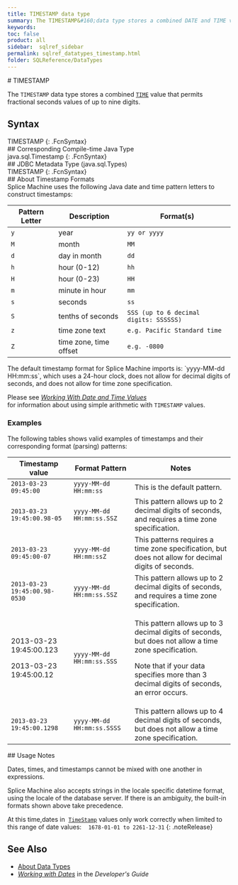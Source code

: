 ```yaml
---
title: TIMESTAMP data type
summary: The TIMESTAMP&#160;data type stores a combined DATE and TIME value, and allows a fractional-seconds value of up to nine digits.
keywords:
toc: false
product: all
sidebar:  sqlref_sidebar
permalink: sqlref_datatypes_timestamp.html
folder: SQLReference/DataTypes
---
```

<section>
<div class="TopicContent" data-swiftype-index="true" markdown="1">
# TIMESTAMP

The `TIMESTAMP` data type stores a combined
[`TIME`](sqlref_builtinfcns_time.html) value that permits fractional
seconds values of up to nine digits.

## Syntax

<div class="fcnWrapperWide" markdown="1">
    TIMESTAMP
{: .FcnSyntax}

</div>
## Corresponding Compile-time Java Type

<div class="fcnWrapperWide" markdown="1">
    java.sql.Timestamp
{: .FcnSyntax}

</div>
## JDBC Metadata Type (java.sql.Types)

<div class="fcnWrapperWide" markdown="1">
    TIMESTAMP
{: .FcnSyntax}

</div>
## About Timestamp Formats

<div markdown="1">
Splice Machine uses the following Java date and time pattern letters to
construct timestamps:

<table summary="Timestamp format pattern letter descriptions">
                    <col />
                    <col />
                    <col />
                    <thead>
                        <tr>
                            <th>Pattern Letter</th>
                            <th>Description</th>
                            <th>Format(s)</th>
                        </tr>
                    </thead>
                    <tbody>
                        <tr>
                            <td><code>y</code></td>
                            <td>year</td>
                            <td><code>yy or yyyy</code></td>
                        </tr>
                        <tr>
                            <td><code>M</code></td>
                            <td>month</td>
                            <td><code>MM</code></td>
                        </tr>
                        <tr>
                            <td><code>d</code></td>
                            <td>day in month</td>
                            <td><code>dd</code></td>
                        </tr>
                        <tr>
                            <td><code>h</code></td>
                            <td>hour (0-12)</td>
                            <td><code>hh</code></td>
                        </tr>
                        <tr>
                            <td><code>H</code></td>
                            <td>hour (0-23)</td>
                            <td><code>HH</code></td>
                        </tr>
                        <tr>
                            <td><code>m</code></td>
                            <td>minute in hour</td>
                            <td><code>mm</code></td>
                        </tr>
                        <tr>
                            <td><code>s</code></td>
                            <td>seconds</td>
                            <td><code>ss</code></td>
                        </tr>
                        <tr>
                            <td><code>S</code></td>
                            <td>tenths of seconds</td>
                            <td><code>SSS (up to 6 decimal digits: SSSSSS)</code></td>
                        </tr>
                        <tr>
                            <td><code>z</code></td>
                            <td>time zone text</td>
                            <td><code>e.g. Pacific Standard time</code></td>
                        </tr>
                        <tr>
                            <td><code>Z</code></td>
                            <td>time zone, time offset</td>
                            <td><code>e.g. -0800</code></td>
                        </tr>
                    </tbody>
                </table>
The default timestamp format for Splice Machine imports is: `yyyy-MM-dd
HH:mm:ss`, which uses a 24-hour clock, does not allow for decimal digits
of seconds, and does not allow for time zone specification.

Please see *[Working With Date and Time
Values](developers_fundamentals_dates.html)*  
for information about using simple arithmetic with `TIMESTAMP` values.

### Examples

The following tables shows valid examples of timestamps and their
corresponding format (parsing) patterns:

<table>
                    <col />
                    <col />
                    <col />
                    <thead>
                        <tr>
                            <th>Timestamp value</th>
                            <th>Format Pattern</th>
                            <th>Notes</th>
                        </tr>
                    </thead>
                    <tbody>
                        <tr>
                            <td><code>2013-03-23 09:45:00</code></td>
                            <td><code>yyyy-MM-dd HH:mm:ss</code></td>
                            <td>This is the default pattern.</td>
                        </tr>
                        <tr>
                            <td><code>2013-03-23 19:45:00.98-05</code></td>
                            <td><code>yyyy-MM-dd HH:mm:ss.SSZ</code></td>
                            <td>This pattern allows up to 2 decimal digits of seconds, and requires a time zone specification.</td>
                        </tr>
                        <tr>
                            <td><code>2013-03-23 09:45:00-07</code></td>
                            <td><code>yyyy-MM-dd HH:mm:ssZ</code></td>
                            <td>This patterns requires a time zone specification, but does not allow for decimal digits of seconds.</td>
                        </tr>
                        <tr>
                            <td><code>2013-03-23 19:45:00.98-0530</code></td>
                            <td><code>yyyy-MM-dd HH:mm:ss.SSZ</code></td>
                            <td>This pattern allows up to 2 decimal digits of seconds, and requires a time zone specification.</td>
                        </tr>
                        <tr>
                            <td class="CodeFont">
                                <p>2013-03-23 19:45:00.123</p>
                                <p>2013-03-23 19:45:00.12</p>
                            </td>
                            <td><code>yyyy-MM-dd HH:mm:ss.SSS</code></td>
                            <td>
                                <p>This pattern allows up to 3 decimal digits of seconds, but does not allow a time zone specification.</p>
                                <p>Note that if your data specifies more than 3 decimal digits of seconds, an error occurs.</p>
                            </td>
                        </tr>
                        <tr>
                            <td><code>2013-03-23 19:45:00.1298</code></td>
                            <td><code>yyyy-MM-dd HH:mm:ss.SSSS</code></td>
                            <td>This pattern allows up to 4 decimal digits of seconds, but does not allow a time zone specification.</td>
                        </tr>
                    </tbody>
                </table>
</div>
## Usage Notes

Dates, times, and timestamps cannot be mixed with one another in
expressions.

Splice Machine also accepts strings in the locale specific datetime
format, using the locale of the database server. If there is an
ambiguity, the built-in formats shown above take precedence.

At this time,dates in &nbsp;[`TimeStamp`](#) values only work correctly when
limited to this range of date values:    `1678-01-01 to 2261-12-31`
{: .noteRelease}

## See Also

* [About Data Types](sqlref_datatypes_numerictypes.html)
* *[Working with Dates](developers_fundamentals_dates.html)* in the
  *Developer's Guide*

</div>
</section>
